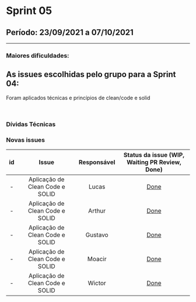 # Sprint 05

## Período: 23/09/2021 a 07/10/2021

<p align="justify"> 

  ---
 </p>

### Maiores dificuldades:



## As issues escolhidas pelo grupo para a Sprint 04:

Foram aplicados técnicas e princípios de clean/code e solid 


<br>

### Dívidas Técnicas



### Novas issues

| id | Issue | Responsável | Status da issue (WIP, Waiting PR Review, Done)|
| :----: | :----: | :----: | :----: |
| - | Aplicação de Clean Code e SOLID | Lucas |  [Done](https://github.com/DITGO/2020-2-SiGeD-Users/pull/1) |
| - | Aplicação de Clean Code e SOLID | Arthur | [Done](https://github.com/FGA-GCES/2020-2-SiGeD-Clients/pull/6) |
| - | Aplicação de Clean Code e SOLID | Gustavo | [Done](https://github.com/FGA-GCES/2020-2-SiGeD-Frontend/pull/8) |
| - | Aplicação de Clean Code e SOLID | Moacir | [Done](https://github.com/FGA-GCES/2020-2-SiGeD-Frontend/tree/moacir_clean_code) |
| - | Aplicação de Clean Code e SOLID | Wictor  | [Done](https://github.com/FGA-GCES/2020-2-SiGeD-Frontend/tree/wictor-clean) |
